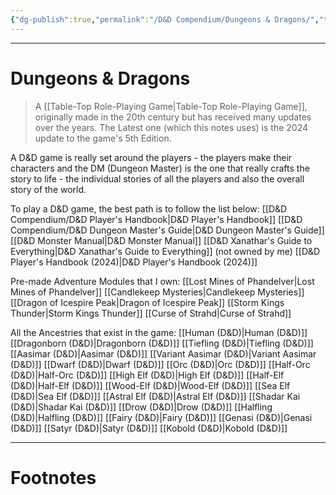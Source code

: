 ```yaml
---
{"dg-publish":true,"permalink":"/D&D Compendium/Dungeons & Dragons/","tags":["TTRPG"]}
---
```



---
# Dungeons & Dragons
> A [[Table-Top Role-Playing Game\|Table-Top Role-Playing Game]], originally made in the 20th century but has received many updates over the years. The Latest one (which this notes uses) is the 2024 update to the game's 5th Edition. 

A D&D game is really set around the players - the players make their characters and the DM (Dungeon Master) is the one that really crafts the story to life - the individual stories of all the players and also the overall story of the world.

To play a D&D game, the best path is to follow the list below:
[[D&D Compendium/D&D Player's Handbook\|D&D Player's Handbook]]
[[D&D Compendium/D&D Dungeon Master's Guide\|D&D Dungeon Master's Guide]]
[[D&D Monster Manual\|D&D Monster Manual]]
[[D&D Xanathar's Guide to Everything\|D&D Xanathar's Guide to Everything]] (not owned by me)
[[D&D Player's Handbook (2024)\|D&D Player's Handbook (2024)]]

Pre-made Adventure Modules that I own:
[[Lost Mines of Phandelver\|Lost Mines of Phandelver]]
[[Candlekeep Mysteries\|Candlekeep Mysteries]]
[[Dragon of Icespire Peak\|Dragon of Icespire Peak]]
[[Storm Kings Thunder\|Storm Kings Thunder]]
[[Curse of Strahd\|Curse of Strahd]]

All the Ancestries that exist in the game:
[[Human (D&D)\|Human (D&D)]]
[[Dragonborn (D&D)\|Dragonborn (D&D)]]
[[Tiefling (D&D)\|Tiefling (D&D)]]
[[Aasimar (D&D)\|Aasimar (D&D)]]
[[Variant Aasimar (D&D)\|Variant Aasimar (D&D)]]
[[Dwarf (D&D)\|Dwarf (D&D)]]
[[Orc (D&D)\|Orc (D&D)]]
[[Half-Orc (D&D)\|Half-Orc (D&D)]]
[[High Elf (D&D)\|High Elf (D&D)]]
[[Half-Elf (D&D)\|Half-Elf (D&D)]]
[[Wood-Elf (D&D)\|Wood-Elf (D&D)]]
[[Sea Elf (D&D)\|Sea Elf (D&D)]]
[[Astral Elf (D&D)\|Astral Elf (D&D)]]
[[Shadar Kai (D&D)\|Shadar Kai (D&D)]]
[[Drow (D&D)\|Drow (D&D)]]
[[Halfling (D&D)\|Halfling (D&D)]]
[[Fairy (D&D)\|Fairy (D&D)]]
[[Genasi (D&D)\|Genasi (D&D)]]
[[Satyr (D&D)\|Satyr (D&D)]]
[[Kobold (D&D)\|Kobold (D&D)]]


---
# Footnotes